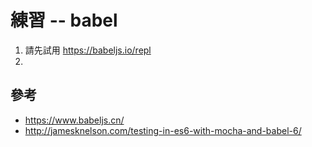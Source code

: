 # 練習 -- babel



1. 請先試用 https://babeljs.io/repl
2. 


## 參考

* https://www.babeljs.cn/
* http://jamesknelson.com/testing-in-es6-with-mocha-and-babel-6/